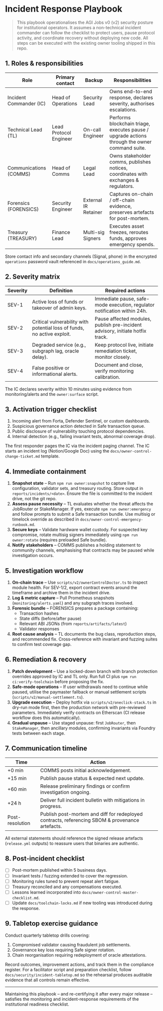 # Incident Response Playbook

> This playbook operationalises the AGI Jobs v0 (v2) security posture for institutional
> operators. It assumes a non-technical incident commander can follow the checklist to
> protect users, pause protocol activity, and coordinate recovery without deploying new
> code. All steps can be executed with the existing owner tooling shipped in this repo.

## 1. Roles & responsibilities

| Role | Primary contact | Backup | Responsibilities |
| --- | --- | --- | --- |
| Incident Commander (IC) | Head of Operations | Security Lead | Owns end-to-end response, declares severity, authorises escalations. |
| Technical Lead (TL) | Lead Protocol Engineer | On-call Engineer | Performs blockchain triage, executes pause / upgrade actions through the owner command suite. |
| Communications (COMMS) | Head of Comms | Legal Lead | Owns stakeholder comms, publishes notices, coordinates with exchanges & regulators. |
| Forensics (FORENSICS) | Security Engineer | External IR Retainer | Captures on-chain / off-chain evidence, preserves artefacts for post-mortem. |
| Treasury (TREASURY) | Finance Lead | Multi-sig Signers | Executes asset freezes, reroutes funds, approves emergency spends. |

Store contact info and secondary channels (Signal, phone) in the encrypted `operations`
password vault referenced in `docs/operations_guide.md`.

## 2. Severity matrix

| Severity | Definition | Required actions |
| --- | --- | --- |
| SEV-1 | Active loss of funds or takeover of admin keys. | Immediate pause, safe-mode execution, regulator notification within 24h. |
| SEV-2 | Critical vulnerability with potential loss of funds, no active exploit. | Pause affected modules, publish pre-incident advisory, initiate hotfix track. |
| SEV-3 | Degraded service (e.g., subgraph lag, oracle delay). | Keep protocol live, initiate remediation ticket, monitor closely. |
| SEV-4 | False positive or informational alerts. | Document and close, verify monitoring calibration. |

The IC declares severity within 10 minutes using evidence from monitoring/alerts and the
`owner:surface` script.

## 3. Activation trigger checklist

1. Incoming alert from Forta, Defender Sentinel, or custom dashboards.
2. Suspicious governance action detected in Safe transaction queue.
3. Public disclosure of vulnerability touching protocol dependencies.
4. Internal detection (e.g., failing invariant tests, abnormal coverage drop).

The first responder pages the IC via the incident paging channel. The IC starts an
incident log (Notion/Google Doc) using the `docs/owner-control-change-ticket.md`
template.

## 4. Immediate containment

1. **Snapshot state** – Run `npm run owner:snapshot` to capture live configuration,
   validator sets, and treasury routing. Store output in `reports/incidents/<date>`. Ensure
   the file is committed to the incident drive, not the git repo.
2. **Assess pause necessity** – TL evaluates whether the threat affects the JobRouter or
   StakeManager. If yes, execute `npm run owner:emergency` and follow prompts to submit a
   Safe transaction bundle. Use multisig or timelock override as described in
   `docs/owner-control-emergency-runbook.md`.
3. **Secure keys** – Validate hardware wallet custody. For suspected key compromise,
   rotate multisig signers immediately using `npm run owner:rotate` (requires preloaded
   Safe bundle).
4. **Notify stakeholders** – COMMS publishes a holding statement to community channels,
   emphasising that contracts may be paused while investigation occurs.

## 5. Investigation workflow

1. **On-chain trace** – Use `scripts/v2/ownerControlDoctor.ts` to inspect module health.
   For SEV-1/2, export contract events around the timeframe and archive them in the
   incident drive.
2. **Log & metric capture** – Pull Prometheus snapshots (`monitoring/alerts.yaml`) and any
   subgraph traces involved.
3. **Forensic bundle** – FORENSICS prepares a package containing:
   - Transaction hashes
   - State diffs (before/after pause)
   - Relevant ABI JSONs (from `reports/artifacts/latest`)
   - Validator responses
4. **Root cause analysis** – TL documents the bug class, reproduction steps, and
   recommended fix. Cross-reference with invariant and fuzzing suites to confirm test
   coverage gap.

## 6. Remediation & recovery

1. **Patch development** – Use a locked-down branch with branch protection overrides
   approved by IC and TL only. Run full CI plus `npm run ci:verify-toolchain` before
   proposing the fix.
2. **Safe-mode operations** – If user withdrawals need to continue while paused, utilise
   the paymaster fallback or manual settlement scripts (`scripts/v2/manual-settlement.ts`).
3. **Upgrade execution** – Deploy hotfix via `scripts/v2/oneclick-stack.ts` in dry-run
   mode first, then the production network with pre-reviewed parameters. Immediately
   verify contracts on Etherscan (CI release workflow does this automatically).
4. **Gradual unpause** – Use staged unpause: first `JobRouter`, then `StakeManager`, then
   ancillary modules, confirming invariants via Foundry tests between each stage.

## 7. Communication timeline

| Time | Action |
| --- | --- |
| +0 min | COMMS posts initial acknowledgement. |
| +15 min | Publish pause status & expected next update. |
| +60 min | Release preliminary findings or confirm investigation ongoing. |
| +24 h | Deliver full incident bulletin with mitigations in progress. |
| Post-resolution | Publish post-mortem and diff for redeployed contracts, referencing SBOM & provenance artefacts. |

All external statements should reference the signed release artefacts (`release.yml`
outputs) to reassure users that binaries are authentic.

## 8. Post-incident checklist

- [ ] Post-mortem published within 5 business days.
- [ ] Invariant tests / fuzzing extended to cover the regression.
- [ ] Monitoring rules tuned to prevent repeat alert fatigue.
- [ ] Treasury reconciled and any compensations executed.
- [ ] Lessons learned incorporated into `docs/owner-control-master-checklist.md`.
- [ ] Update `docs/toolchain-locks.md` if new tooling was introduced during the response.

## 9. Tabletop exercise guidance

Conduct quarterly tabletop drills covering:

1. Compromised validator causing fraudulent job settlements.
2. Governance key loss requiring Safe signer rotation.
3. Chain reorganisation requiring redeployment of oracle attestations.

Record outcomes, improvement actions, and track them in the compliance register.
For a facilitator script and preparation checklist, follow
`docs/security/incident-tabletop.md` so the rehearsal produces auditable
evidence that all controls remain effective.

---

Maintaining this playbook – and re-certifying it after every major release – satisfies the
monitoring and incident-response requirements of the institutional readiness checklist.
